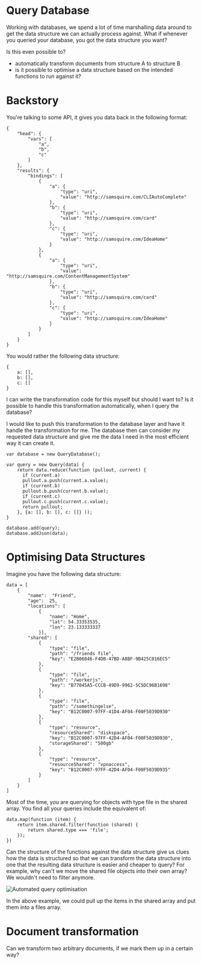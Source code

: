 # Query Database

Working with databases, we spend a lot of time marshalling data around to get the data structure we can actually process against. What if whenever you queried your database, you got the data structure you want?

Is this even possible to?

 * automatically transform documents from structure A to structure B
 * is it possible to optimise a data structure based on the intended functions to run against it?

# Backstory

You're talking to some API, it gives you data back in the following format:

```
{
    "head": {
        "vars": [
            "a",
            "b",
            "c"
        ]
    },
    "results": {
        "bindings": [
            {
                "a": {
                    "type": "uri",
                    "value": "http://samsquire.com/CLIAutoComplete"
                },
                "b": {
                    "type": "uri",
                    "value": "http://samsquire.com/card"
                },
                "c": {
                    "type": "uri",
                    "value": "http://samsquire.com/IdeaHome"
                }
            },
            {
                "a": {
                    "type": "uri",
                    "value": "http://samsquire.com/ContentManagementSystem"
                },
                "b": {
                    "type": "uri",
                    "value": "http://samsquire.com/card"
                },
                "c": {
                    "type": "uri",
                    "value": "http://samsquire.com/IdeaHome"
                }
            }
        ]
    }
}
```

You would rather the following data structure:

```
{
	a: [],
	b: [],
	c: []
}

```

I can write the transformation code for this myself but should I want to? Is it possible to handle this transformation automatically, when I query the database?

I would like to push this transformation to the database layer and have it handle the transformation for me. The database then can consider my requested data structure and give me the data I need in the most efficient way it can create it.

```
var database = new QueryDatabase();

var query = new Query(data) { 
	return data.reduce(function (pullout, current) {
      if (current.a)
      pullout.a.push(current.a.value);
      if (current.b)
      pullout.b.push(current.b.value);
      if (current.c)
      pullout.c.push(current.c.value);
      return pullout;
    }, {a: [], b: [], c: []} ));
}

database.add(query);
database.addJson(data);
```

# Optimising Data Structures

Imagine you have the following data structure:

```
data = [
    {
        "name":  "Friend",
        "age":  25,
        "locations": [
            {
                "name": "Home",
                "lat": 54.33353535,
                "lon": 23.133333337
            }],
        "shared": [
            {
                "type": "file",
                "path": "/friends file",
                "key": "E2B06046-F4DB-47BD-A8BF-9B425C016EC5"
            },
            {
                "type": "file",
                "path": "/workerjs",
                "key": "B77045A5-CCCB-49D9-9962-5C5DC96B1698"
            },
            {
                "type": "file",
                "path": "/somethingelse",
                "key": "B12C0007-97FF-41D4-AF04-F00F5039D930"
            },
            {
                "type": "resource",
                "resourceShared": "diskspace",
                "key": "B12C0007-97FF-42D4-AF04-F00F5039D930",
                "storageShared": "500gb"
            },
            {
                "type": "resource",
                "resourceShared": "vpnaccess",
                "key": "B12C0007-97FF-42D4-AF04-F00F5039D935"
            }
        ]
    }
]
```

Most of the time, you are querying for objects with type file in the shared array. You find all your queries include the equivalent of:

```
data.map(function (item) {
	return item.shared.filter(function (shared) { 
		return shared.type === 'file';
	});
})
```

Can the structure of the functions against the data structure give us clues how the data is structured so that we can transform the data structure into one that the resulting data structure is easier and cheaper to query? For example, why can't we move the shared file objects into their own array? We wouldn't need to filter anymore.

![Automated query optimisation](https://raw.github.com/samsquire/query-database/master/transformation.png "Scrolling down a spiral")

In the above example, we could pull up the items in the shared array and put them into a files array.

# Document transformation

Can we transform two arbitrary documents, if we mark them up in a certain way?
